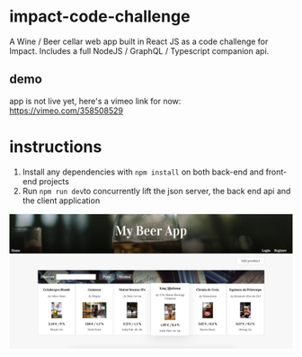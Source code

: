 # impact-code-challenge
A Wine / Beer cellar web app built in React JS as a code challenge for Impact. Includes a full NodeJS / GraphQL / Typescript companion api.

## demo
app is not live yet, here's a vimeo link for now:
https://vimeo.com/358508529

# instructions
1. Install any dependencies with `npm install` on both back-end and front-end projects
2. Run `npm run dev`to concurrently lift the json server, the back end api and the client application

![App Preview](thumbnail.png)

